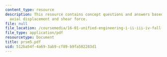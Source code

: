 ```yaml
---
content_type: resource
description: This resource contains concept questions and answers based on moment,
  axial displacement and shear force.
file: null
file_location: /coursemedia/16-01-unified-engineering-i-ii-iii-iv-fall-2005-spring-2006/512ba54f4a693ab9cf89b9fa502283d1_prsm5.pdf
file_type: application/pdf
resourcetype: Document
title: prsm5.pdf
uid: 512ba54f-4a69-3ab9-cf89-b9fa502283d1
---
```

